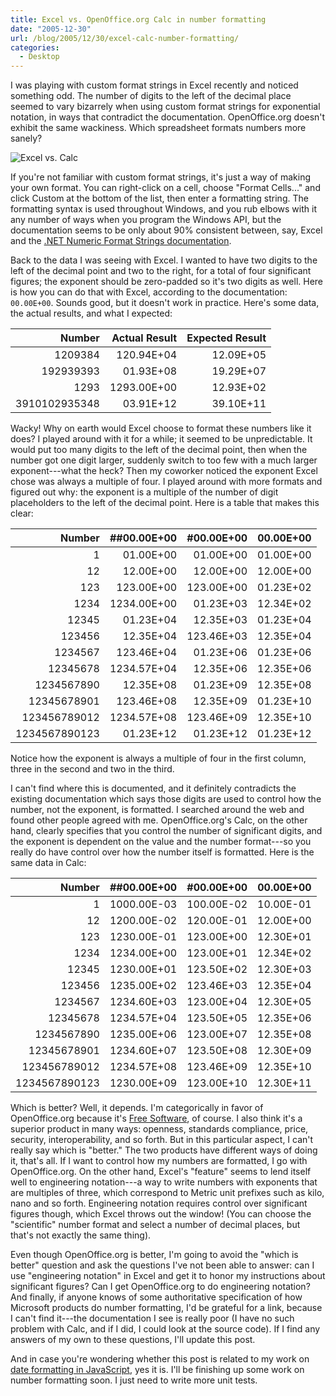 ```yaml
---
title: Excel vs. OpenOffice.org Calc in number formatting
date: "2005-12-30"
url: /blog/2005/12/30/excel-calc-number-formatting/
categories:
  - Desktop
---
```

I was playing with custom format strings in Excel recently and noticed something odd. The number of digits to the left of the decimal place seemed to vary bizarrely when using custom format strings for exponential notation, in ways that contradict the documentation. OpenOffice.org doesn't exhibit the same wackiness. Which spreadsheet formats numbers more sanely?

![Excel vs. Calc](/media/2005/12/excel-vs-calc.jpg)

If you're not familiar with custom format strings, it's just a way of making your own format. You can right-click on a cell, choose "Format Cells..." and click Custom at the bottom of the list, then enter a formatting string. The formatting syntax is used throughout Windows, and you rub elbows with it any number of ways when you program the Windows API, but the documentation seems to be only about 90% consistent between, say, Excel and the [.NET Numeric Format Strings documentation](http://msdn.microsoft.com/library/en-us/cpguide/html/cpconNumericFormatStrings.asp).

Back to the data I was seeing with Excel. I wanted to have two digits to the left of the decimal point and two to the right, for a total of four significant figures; the exponent should be zero-padded so it's two digits as well. Here is how you can do that with Excel, according to the documentation: `00.00E+00`. Sounds good, but it doesn't work in practice. Here's some data, the actual results, and what I expected:

|        Number | Actual Result | Expected Result |
|--------------:|--------------:|----------------:|
|       1209384 |    120.94E+04 |       12.09E+05 |
|     192939393 |     01.93E+08 |       19.29E+07 |
|          1293 |   1293.00E+00 |       12.93E+02 |
| 3910102935348 |     03.91E+12 |       39.10E+11 |

Wacky! Why on earth would Excel choose to format these numbers like it does? I played around with it for a while; it seemed to be unpredictable. It would put too many digits to the left of the decimal point, then when the number got one digit larger, suddenly switch to too few with a much larger exponent---what the heck? Then my coworker noticed the exponent Excel chose was always a multiple of four. I played around with more formats and figured out why: the exponent is a multiple of the number of digit placeholders to the left of the decimal point. Here is a table that makes this clear:

|        Number | ##00.00E+00 | #00.00E+00 | 00.00E+00 |
|--------------:|------------:|-----------:|----------:|
|             1 |   01.00E+00 |  01.00E+00 | 01.00E+00 |
|            12 |   12.00E+00 |  12.00E+00 | 12.00E+00 |
|           123 |  123.00E+00 | 123.00E+00 | 01.23E+02 |
|          1234 | 1234.00E+00 |  01.23E+03 | 12.34E+02 |
|         12345 |   01.23E+04 |  12.35E+03 | 01.23E+04 |
|        123456 |   12.35E+04 | 123.46E+03 | 12.35E+04 |
|       1234567 |  123.46E+04 |  01.23E+06 | 01.23E+06 |
|      12345678 | 1234.57E+04 |  12.35E+06 | 12.35E+06 |
|    1234567890 |   12.35E+08 |  01.23E+09 | 12.35E+08 |
|   12345678901 |  123.46E+08 |  12.35E+09 | 01.23E+10 |
|  123456789012 | 1234.57E+08 | 123.46E+09 | 12.35E+10 |
| 1234567890123 |   01.23E+12 |  01.23E+12 | 01.23E+12 |

Notice how the exponent is always a multiple of four in the first column, three in the second and two in the third.

I can't find where this is documented, and it definitely contradicts the existing documentation which says those digits are used to control how the number, not the exponent, is formatted. I searched around the web and found other people agreed with me. OpenOffice.org's Calc, on the other hand, clearly specifies that you control the number of significant digits, and the exponent is dependent on the value and the number format---so you really do have control over how the number itself is formatted. Here is the same data in Calc:

|        Number | ##00.00E+00 | #00.00E+00 | 00.00E+00 |
|--------------:|------------:|-----------:|----------:|
|             1 | 1000.00E-03 | 100.00E-02 | 10.00E-01 |
|            12 | 1200.00E-02 | 120.00E-01 | 12.00E+00 |
|           123 | 1230.00E-01 | 123.00E+00 | 12.30E+01 |
|          1234 | 1234.00E+00 | 123.00E+01 | 12.34E+02 |
|         12345 | 1230.00E+01 | 123.50E+02 | 12.30E+03 |
|        123456 | 1235.00E+02 | 123.46E+03 | 12.35E+04 |
|       1234567 | 1234.60E+03 | 123.00E+04 | 12.30E+05 |
|      12345678 | 1234.57E+04 | 123.50E+05 | 12.35E+06 |
|    1234567890 | 1235.00E+06 | 123.00E+07 | 12.35E+08 |
|   12345678901 | 1234.60E+07 | 123.50E+08 | 12.30E+09 |
|  123456789012 | 1234.57E+08 | 123.46E+09 | 12.35E+10 |
| 1234567890123 | 1230.00E+09 | 123.00E+10 | 12.30E+11 |

Which is better? Well, it depends. I'm categorically in favor of OpenOffice.org because it's [Free Software](http://www.gnu.org/philosophy/free-sw.html), of course. I also think it's a superior product in many ways: openness, standards compliance, price, security, interoperability, and so forth. But in this particular aspect, I can't really say which is "better." The two products have different ways of doing it, that's all. If I want to control how my numbers are formatted, I go with OpenOffice.org. On the other hand, Excel's "feature" seems to lend itself well to engineering notation---a way to write numbers with exponents that are multiples of three, which correspond to Metric unit prefixes such as kilo, nano and so forth. Engineering notation requires control over significant figures though, which Excel throws out the window! (You can choose the "scientific" number format and select a number of decimal places, but that's not exactly the same thing).

Even though OpenOffice.org is better, I'm going to avoid the "which is better" question and ask the questions I've not been able to answer: can I use "engineering notation" in Excel and get it to honor my instructions about significant figures? Can I get OpenOffice.org to do engineering notation? And finally, if anyone knows of some authoritative specification of how Microsoft products do number formatting, I'd be grateful for a link, because I can't find it---the documentation I see is really poor (I have no such problem with Calc, and if I did, I could look at the source code). If I find any answers of my own to these questions, I'll update this post.

And in case you're wondering whether this post is related to my work on [date formatting in JavaScript](/blog/2005/12/12/javascript-closures-for-runtime-efficiency/), yes it is. I'll be finishing up some work on number formatting soon. I just need to write more unit tests.
